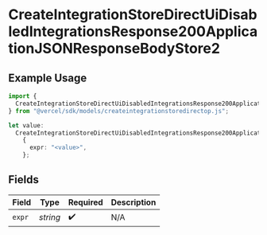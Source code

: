 # CreateIntegrationStoreDirectUiDisabledIntegrationsResponse200ApplicationJSONResponseBodyStore2

## Example Usage

```typescript
import {
  CreateIntegrationStoreDirectUiDisabledIntegrationsResponse200ApplicationJSONResponseBodyStore2,
} from "@vercel/sdk/models/createintegrationstoredirectop.js";

let value:
  CreateIntegrationStoreDirectUiDisabledIntegrationsResponse200ApplicationJSONResponseBodyStore2 =
    {
      expr: "<value>",
    };
```

## Fields

| Field              | Type               | Required           | Description        |
| ------------------ | ------------------ | ------------------ | ------------------ |
| `expr`             | *string*           | :heavy_check_mark: | N/A                |